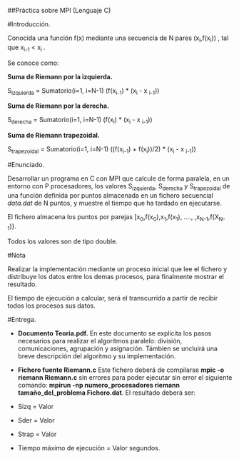##Práctica sobre MPI (Lenguaje C)

#Introducción.

Conocida una función f(x) mediante una secuencia de N pares (x<sub>i</sub>,f(x<sub>i</sub>)) , tal que x<sub>i-1</sub> < x<sub>i</sub> .

Se conoce como:

**Suma de Riemann por la izquierda.**

S<sub>izquierda</sub> = Sumatorio(i=1, i=N-1) (f(x<sub>i-1</sub>) * (x<sub>i</sub> - x <sub>i-1</sub>))

**Suma de Riemann por la derecha.**

S<sub>derecha</sub> = Sumatorio(i=1, i=N-1) (f(x<sub>i</sub>) * (x<sub>i</sub> - x <sub>i-1</sub>))

**Suma de Riemann trapezoidal.**

S<sub>trapezoidal</sub> = Sumatorio(i=1, i=N-1) ((f(x<sub>i-1</sub>) + f(x<sub>i</sub>))/2) * (x<sub>i</sub> - x <sub>i-1</sub>))

#Enunciado.

Desarrollar un programa en C con MPI que calcule de forma paralela, en un entorno con P procesadores,  los valores S<sub>izquierda</sub>, S<sub>derecha</sub> y S<sub>trapezoidal</sub> de una función definida por puntos almacenada en un fichero secuencial *data.dat* de N puntos, y muestre el tiempo que ha tardado en ejecutarse. 

El fichero almacena los puntos por parejas [x<sub>0</sub>,f(x<sub>0</sub>),x<sub>1</sub>,f(x<sub>1</sub>), ...., ,x<sub>N-1</sub>,f(X<sub>N-1</sub>)}. 

Todos los valores son de tipo double.

#Nota

Realizar la implementación mediante un proceso inicial que lee el fichero y distribuye los datos entre los demas procesos, para finalmente mostrar el resultado.

El tiempo de ejecución a calcular, será el transcurrido a partir de recibir todos los procesos sus datos.

#Entrega.

* **Documento Teoria.pdf.** En este documento se explicita los pasos necesarios para realizar el algoritmos paralelo: división, comunicaciones, agrupación y asignación. Támbien se uncluirá una breve descripción del algoritmo y su implementación.

* **Fichero fuente Riemann.c**  Este fichero deberá de compilarse **mpic -o riemann Riemann.c**  sin errores para poder ejecutar sin error el siguiente comando: **mpirun -np numero_procesadores riemann tamaño_del_problema Fichero.dat**. El resultado deberá ser:
 * Sizq = Valor
 * Sder = Valor
 * Strap = Valor
 * Tiempo máximo de ejecución = Valor segundos.
